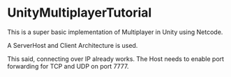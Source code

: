 # UnityMultiplayerTutorial

This is a super basic implementation of Multiplayer in Unity using Netcode.

A ServerHost and Client Architecture is used.

This said, connecting over IP already works. The Host needs to enable port forwarding for TCP and UDP on port 7777.

